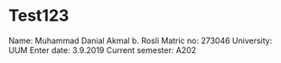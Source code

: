 # Test123

Name: Muhammad Danial Akmal b. Rosli
Matric no: 273046
University: UUM
Enter date: 3.9.2019
Current semester: A202
